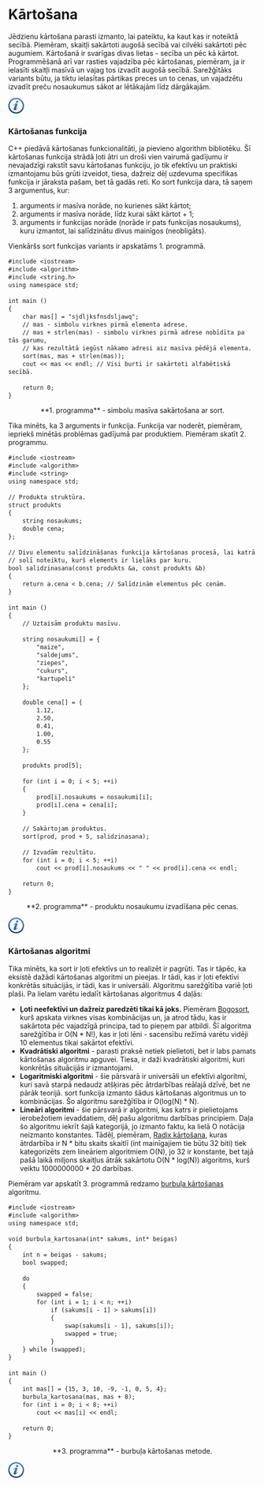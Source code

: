 # Kārtošana

Jēdzienu kārtošana parasti izmanto, lai pateiktu, ka kaut kas ir noteiktā secībā. Piemēram, skaitļi sakārtoti augošā secībā vai cilvēki sakārtoti pēc augumiem. Kārtošanā ir svarīgas divas lietas - secība un pēc kā kārtot. Programmēšanā arī var rasties vajadzība pēc kārtošanas, piemēram, ja ir ielasīti skaitļi masīvā un vajag tos izvadīt augošā secībā. Sarežģītāks variants būtu, ja tiktu ielasītas pārtikas preces un to cenas, un vajadzētu izvadīt preču nosaukumus sākot ar lētākajām līdz dārgākajām.

<a href="http://en.wikipedia.org/wiki/Sorting" target="_blank">![Vairāk informācija](/media/theory/information.png)</a>

### Kārtošanas funkcija

C++ piedāvā kārtošanas funkcionalitāti, ja pievieno algorithm bibliotēku. Šī kārtošanas funkcija strādā ļoti ātri un droši vien vairumā gadījumu ir nevajadzīgi rakstīt savu kārtošanas funkciju, jo tik efektīvu un praktiski izmantojamu būs grūti izveidot, tiesa, dažreiz dēļ uzdevuma specifikas funkcija ir jāraksta pašam, bet tā gadās reti. Ko sort funkcija dara, tā saņem 3 argumentus, kur:

1. arguments ir masīva norāde, no kurienes sākt kārtot;
1. arguments ir masīva norāde, līdz kurai sākt kārtot + 1;
1. arguments ir funkcijas norāde (norāde ir pats funkcijas nosaukums), kuru izmantot, lai salīdzinātu divus mainīgos (neobligāts).

Vienkāršs sort funkcijas variants ir apskatāms 1. programmā.

```
#include <iostream>
#include <algorithm>
#include <string.h>
using namespace std;

int main ()
{
    char mas[] = "sjdljksfnsdsljawq";
    // mas - simbolu virknes pirmā elementa adrese.
    // mas + strlen(mas) - simbolu virknes pirmā adrese nobīdīta pa tās garumu,
    // kas rezultātā iegūst nākamo adresi aiz masīva pēdējā elementa.
    sort(mas, mas + strlen(mas));
    cout << mas << endl; // Visi burti ir sakārtoti alfabētiskā secībā.

    return 0;
}
```

<center>
**1. programma** - simbolu masīva sakārtošana ar sort.
</center>

Tika minēts, ka 3 arguments ir funkcija. Funkcija var noderēt, piemēram, iepriekš minētās problēmas gadījumā par produktiem. Piemēram skatīt 2. programmu.

```
#include <iostream>
#include <algorithm>
#include <string>
using namespace std;

// Produkta struktūra.
struct produkts
{
    string nosaukums;
    double cena;
};

// Divu elementu salīdzināšanas funkcija kārtošanas procesā, lai katrā
// solī noteiktu, kurš elements ir lielāks par kuru.
bool salidzinasana(const produkts &a, const produkts &b)
{
    return a.cena < b.cena; // Salīdzinām elementus pēc cenām.
}

int main ()
{
    // Uztaisām produktu masīvu.

    string nosaukumi[] = {
        "maize",
        "saldejums",
        "ziepes",
        "cukurs",
        "kartupeli"
    };

    double cena[] = {
        1.12,
        2.50,
        0.41,
        1.00,
        0.55
    };

    produkts prod[5];

    for (int i = 0; i < 5; ++i)
    {
        prod[i].nosaukums = nosaukumi[i];
        prod[i].cena = cena[i];
    }

    // Sakārtojam produktus.
    sort(prod, prod + 5, salidzinasana);

    // Izvadām rezultātu.
    for (int i = 0; i < 5; ++i)
        cout << prod[i].nosaukums << " " << prod[i].cena << endl;

    return 0;
}
```

<center>
**2. programma** - produktu nosaukumu izvadīšana pēc cenas.
</center>

<a href="http://www.cplusplus.com/reference/algorithm/sort/" target="_blank">![Vairāk informācija](/media/theory/information.png)</a>

### Kārtošanas algoritmi

Tika minēts, ka sort ir ļoti efektīvs un to realizēt ir pagrūti. Tas ir tāpēc, ka eksistē dažādi kārtošanas algoritmi un pieejas. Ir tādi, kas ir ļoti efektīvi konkrētās situācijās, ir tādi, kas ir universāli. Algoritmu sarežģītība variē ļoti plaši. Pa lielam varētu iedalīt kārtošanas algoritmus 4 daļās:

- **Ļoti neefektīvi un dažreiz paredzēti tikai kā joks.** Piemēram <a href="http://en.wikipedia.org/wiki/Bogosort" target="_blank">Bogosort</a>, kurš apskata virknes visas kombinācijas un, ja atrod tādu, kas ir sakārtota pēc vajadzīgā principa, tad to pieņem par atbildi. Šī algoritma sarežģītība ir O(N * N!), kas ir ļoti lēni - sacensību režīmā varētu vidēji 10 elementus tikai sakārtot efektīvi.
- **Kvadrātiski algoritmi** - parasti praksē netiek pielietoti, bet ir labs pamats kārtošanas algoritmu apguvei. Tiesa, ir daži kvadrātiski algoritmi, kuri konkrētās situācijās ir izmantojami.
- **Logaritmiski algoritmi** - šie pārsvarā ir universāli un efektīvi algoritmi, kuri savā starpā nedaudz atšķiras pēc ātrdarbības reālajā dzīvē, bet ne pārāk teorijā. sort funkcija izmanto šādus kārtošanas algoritmus un to kombinācijas. Šo algoritmu sarežģītība ir O(log(N) * N).
- **Lineāri algoritmi** - šie pārsvarā ir algoritmi, kas katrs ir pielietojams ierobežotiem ievaddatiem, dēļ pašu algoritmu darbības principiem. Daļa šo algoritmu iekrīt šajā kategorijā, jo izmanto faktu, ka lielā O notācija neizmanto konstantes. Tādēļ, piemēram, <a href="http://en.wikipedia.org/wiki/Radix_sort" target="_blank">Radix kārtošana</a>, kuras ātrdarbība ir N * bitu skaits skaitlī (int mainīgajiem tie būtu 32 biti) tiek kategorizēts zem lineāriem algoritmiem O(N), jo 32 ir konstante, bet tajā pašā laikā miljons skaitļus ātrāk sakārtotu O(N * log(N)) algoritms, kurš veiktu 1000000000 * 20 darbības.

Piemēram var apskatīt 3. programmā redzamo <a href="http://en.wikipedia.org/wiki/Bubble_sort" target="_blank">burbuļa kārtošanas</a> algoritmu.

```
#include <iostream>
#include <algorithm>
using namespace std;

void burbula_kartosana(int* sakums, int* beigas)
{
    int n = beigas - sakums;
    bool swapped;

    do
    {
        swapped = false;
        for (int i = 1; i < n; ++i)
            if (sakums[i - 1] > sakums[i])
            {
                swap(sakums[i - 1], sakums[i]);
                swapped = true;
            }
    } while (swapped);
}

int main ()
{
    int mas[] = {15, 3, 10, -9, -1, 0, 5, 4};
    burbula_kartosana(mas, mas + 8);
    for (int i = 0; i < 8; ++i)
        cout << mas[i] << endl;

    return 0;
}
```

<center>
**3. programma** - burbuļa kārtošanas metode.
</center>

<a href="http://en.wikipedia.org/wiki/Sorting_algorithm" target="_blank">![Vairāk informācija](/media/theory/information.png)</a>
